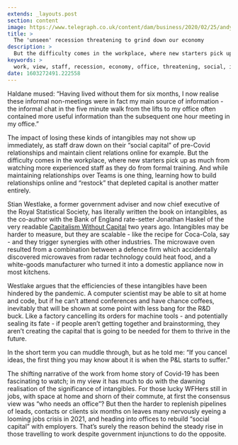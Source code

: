 ```yaml
--- 
extends: _layouts.post 
section: content 
image: https://www.telegraph.co.uk/content/dam/business/2020/02/25/andy-haldane_trans_NvBQzQNjv4BqpJliwavx4coWFCaEkEsb3jSGam7j13iPEN_UN7aCbjw.jpg?impolicy=logo-overlay 
title: > 
  The 'unseen' recession threatening to grind down our economy 
description: > 
  But the difficulty comes in the workplace, where new starters pick up as much from watching more experienced staff as they do from formal training.And while maintaining relationships over Teams is one thing, learning how to build relationships online and “restock” that depleted capital is another matter entirely.Intangibles may be harder to measure, but they are scalable - like the recipe for Coca-Cola, say - and they trigger synergies with other industries.But then the harder to replenish pipelines of leads, contacts or clients six months on leaves many nervously eyeing a looming jobs crisis in 2021, and heading into offices to rebuild “social capital” with employers.That’s surely the reason behind the steady rise in those travelling to work despite government injunctions to do the opposite. 
keywords: > 
  work, view, staff, recession, economy, office, threatening, social, intangibles, capital, thing, relationships, online, grind, unseen 
date: 1603272491.222558 
--- 
```

<div><p>Haldane mused: &#8220;Having lived without them for six months, I now realise these informal non-meetings were in fact my main source of information - the informal chat in the five minute walk from the lifts to my office often contained more useful information than the subsequent one hour meeting in my office.&#8221;</p>
<p>The impact of losing these kinds of intangibles may not show up immediately, as staff draw down on their &#8220;social capital&#8221; of pre-Covid relationships and maintain client relations online for example. But the difficulty comes in the workplace, where new starters pick up as much from watching more experienced staff as they do from formal training. And while maintaining relationships over Teams is one thing, learning how to build relationships online and &#8220;restock&#8221; that depleted capital is another matter entirely.</p>
<p>Stian Westlake, a former government adviser and now chief executive of the Royal Statistical Society, has literally written the book on intangibles, as the co-author with the Bank of England rate-setter Jonathan Haskel of the very readable <a href="https://books.telegraph.co.uk/Product/Jonathan-Haskel/Capitalism-without-Capital--The-Rise-of-the-Intangible-Economy/21619666">Capitalism Without Capital</a> two years ago. Intangibles may be harder to measure, but they are scalable - like the recipe for Coca-Cola, say - and they trigger synergies with other industries. The microwave oven resulted from a combination between a defence firm which&#160;accidentally discovered microwaves from radar technology could heat food, and a white-goods manufacturer who turned it into a domestic appliance now in most kitchens.</p>
<p>Westlake argues that the efficiencies of these intangibles have been hindered by the pandemic. A computer scientist may be able to sit at home and code, but if he can&#8217;t attend conferences and have chance coffees, inevitably that will be shown at some point with less bang for the R&amp;D buck.&#160;Like a factory cancelling its orders for machine tools - and potentially sealing its fate - if people aren&#8217;t getting together and brainstorming, they aren&#8217;t creating the capital that is going to be needed for them to thrive in the future.</p>
<p>In the short term you can muddle through, but as he told me: &#8220;If you cancel ideas, the first thing you may know about it is when the P&amp;L starts to suffer.&#8221;</p>
<p>The shifting narrative of the work from home story of Covid-19 has been fascinating to watch; in my view it has much to do with the dawning realisation of the significance of intangibles. For those lucky WFHers still in jobs, with space at home and shorn of their commute, at first the consensus view was &#8220;who needs an office&#8221;? But then the harder to replenish pipelines of leads, contacts or clients six months on leaves many nervously eyeing a looming jobs crisis in 2021, and heading into offices to rebuild &#8220;social capital&#8221; with employers. That&#8217;s surely the reason behind the steady rise in those travelling to work despite government injunctions to do the opposite.</p>
</div>